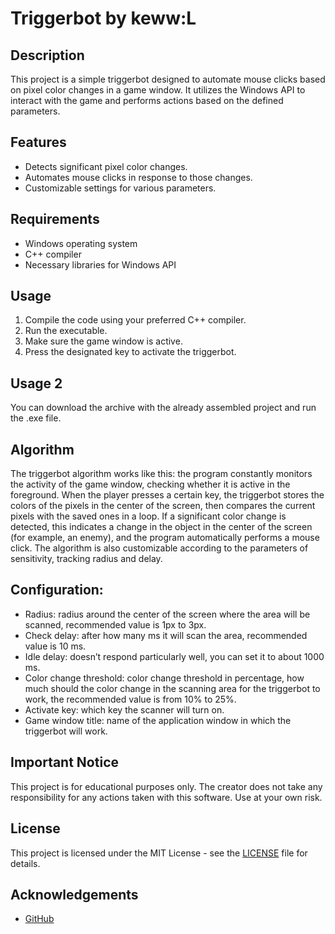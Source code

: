 # Triggerbot by keww:L

## Description

This project is a simple triggerbot designed to automate mouse clicks based on pixel color changes in a game window. It utilizes the Windows API to interact with the game and performs actions based on the defined parameters.

## Features

- Detects significant pixel color changes.
- Automates mouse clicks in response to those changes.
- Customizable settings for various parameters.

## Requirements

- Windows operating system
- C++ compiler
- Necessary libraries for Windows API

## Usage

1. Compile the code using your preferred C++ compiler.
2. Run the executable.
3. Make sure the game window is active.
4. Press the designated key to activate the triggerbot.

## Usage 2

You can download the archive with the already assembled project and run the .exe file.

## Algorithm

The triggerbot algorithm works like this: the program constantly monitors the activity of the game window, checking whether it is active in the foreground. When the player presses a certain key, the triggerbot stores the colors of the pixels in the center of the screen, then compares the current pixels with the saved ones in a loop. If a significant color change is detected,
this indicates a change in the object in the center of the screen (for example, an enemy), and the program automatically performs a mouse click. The algorithm is also customizable according to the parameters of sensitivity, tracking radius and delay.

## Configuration:
- Radius: radius around the center of the screen where the area will be scanned, recommended value is 1px to 3px.
- Check delay: after how many ms it will scan the area, recommended value is 10 ms.
- Idle delay: doesn’t respond particularly well, you can set it to about 1000 ms.
- Color change threshold: color change threshold in percentage, how much should the color change in the scanning area for the triggerbot to work, the recommended value is from 10% to 25%.
- Activate key: which key the scanner will turn on.
- Game window title: name of the application window in which the triggerbot will work.

## Important Notice

This project is for educational purposes only. The creator does not take any responsibility for any actions taken with this software. Use at your own risk.

## License

This project is licensed under the MIT License - see the [LICENSE](LICENSE) file for details.

## Acknowledgements

- [GitHub](https://github.com/cbFelix/triggerbot)
